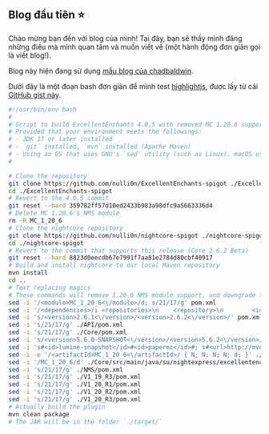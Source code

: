 ## Blog đầu tiên ⭐️

Chào mừng bạn đến với blog của mình! Tại đây, bạn sẽ thấy mình đăng những điều mà mình quan tâm và muốn viết về (một hành động đơn giản gọi là viết blog!).

Blog này hiện đang sử dụng [mẫu blog của chadbaldwin](https://github.com/chadbaldwin/simple-blog-bootstrap).

Dưới đây là một đoạn bash đơn giản để mình test [highlightjs](http://highlightjs.org), được lấy từ cái [GitHub gist này](https://gist.github.com/QuanTrieuPCYT/b77301ce922fa091c8ff6f5d01940d71).
```bash
#!/usr/bin/env bash
#
# Script to build ExcellentEnchants 4.0.5 with removed MC 1.20.6 support and Java 17 support.
# Provided that your environment meets the followings:
# - JDK 17 or later installed
# - `git` installed, `mvn` installed (Apache Maven)
# - Using an OS that uses GNU's `sed` utility (such as Linux). macOS uses a different `sed`, so please double-check!
#

# Clone the repository
git clone https://github.com/nulli0n/ExcellentEnchants-spigot ./ExcellentEnchants-spigot
cd ./ExcellentEnchants-spigot
# Revert to the 4.0.5 commit
git reset --hard 359782ff57d10ed2433b983a98dfc9a5663336d4
# Delete MC 1.20.6's NMS module
rm -R MC_1_20_6
# Clone the nightcore repository
git clone https://github.com/nulli0n/nightcore-spigot ./nightcore-spigot
cd ./nightcore-spigot
# Revert to the commit that supports this release (Core 2.6.2 Beta)
git reset --hard 8823d0eecdb67e7991f7aa81e2784d80cbf40917
# Build and install nightcore to our local Maven repository
mvn install
cd ..
# Text replacing magics
# These commands will remove 1.20.6 NMS module support, and downgrade the Java build target requirement to 17
sed -i '/<module>MC_1_20_6<\/module>/d; s/21/17/g' pom.xml
sed -i '/<dependencies>/i <repositories>\n    <repository>\n        <id>nms-repo</id>\n        <url>https://repo.codemc.org/repository/nms/</url>\n    </repository>\n</repositories>' pom.xml
sed -i 's/<version>2.6.1<\/version>/<version>2.6.2<\/version>/' pom.xml
sed -i 's/21/17/g' ./API/pom.xml
sed -i 's/21/17/g' ./Core/pom.xml
sed -i 's/<version>5.6.0-SNAPSHOT<\/version>/<version>5.6.2<\/version>/' ./Core/pom.xml
sed -i 's#<id>lumine-snapshot</id>#<id>papermc</id>#; s#<url>http://mvn.lumine.io/repository/maven-snapshots/</url>#<url>https://repo.papermc.io/repository/maven-public/</url>#' ./Core/pom.xml
sed -i -e '/<artifactId>MC_1_20_6<\/artifactId>/ { N; N; N; N; d; }' ./Core/pom.xml
sed -i '/MC_1_20_6/d' ./Core/src/main/java/su/nightexpress/excellentenchants/EnchantsPlugin.java
sed -i 's/21/17/g' ./NMS/pom.xml
sed -i 's/21/17/g' ./V1_19_R3/pom.xml
sed -i 's/21/17/g' ./V1_20_R1/pom.xml
sed -i 's/21/17/g' ./V1_20_R2/pom.xml
sed -i 's/21/17/g' ./V1_20_R3/pom.xml
# Actually build the plugin
mvn clean package
# The JAR will be in the folder `./target/`
```